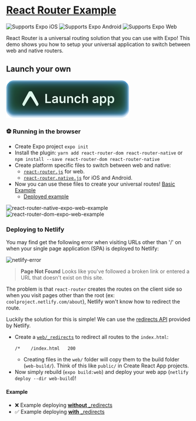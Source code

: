# [React Router Example](https://reacttraining.com/react-router/web/guides/quick-start)

<p>
  <!-- iOS -->
  <img alt="Supports Expo iOS" longdesc="Supports Expo iOS" src="https://img.shields.io/badge/iOS-4630EB.svg?style=flat-square&logo=APPLE&labelColor=999999&logoColor=fff" />
  <!-- Android -->
  <img alt="Supports Expo Android" longdesc="Supports Expo Android" src="https://img.shields.io/badge/Android-4630EB.svg?style=flat-square&logo=ANDROID&labelColor=A4C639&logoColor=fff" />
  <!-- Web -->
  <img alt="Supports Expo Web" longdesc="Supports Expo Web" src="https://img.shields.io/badge/web-4630EB.svg?style=flat-square&logo=GOOGLE-CHROME&labelColor=4285F4&logoColor=fff" />
</p>

React Router is a universal routing solution that you can use with Expo!
This demo shows you how to setup your universal application to switch between web and native routers.

## Launch your own

[![Launch with Expo](https://github.com/expo/examples/blob/master/.gh-assets/launch.svg?raw=true)](https://launch.expo.dev/?github=https://github.com/expo/examples/tree/master/with-react-router)

### ⚽️ Running in the browser

- Create Expo project `expo init`
- Install the plugin: `yarn add react-router-dom react-router-native` or `npm install --save react-router-dom react-router-native`
- Create platform specific files to switch between web and native:
  - [`react-router.js`](https://github.com/expo/examples/blob/master/with-react-router/react-router.js) for web.
  - [`react-router.native.js`](https://github.com/expo/examples/blob/master/with-react-router/react-router.native.js) for iOS and Android.
- Now you can use these files to create your universal routes! [Basic Example](App.js)
  - [Deployed example](https://5e20d26f3f285b0766a74be2--stupefied-perlman-ca9443.netlify.com/about)

![react-router-native-expo-web-example](https://i.imgur.com/XSCAX19.png "React Router native expo web example")
![react-router-dom-expo-web-example](https://i.imgur.com/xl1yYmm.png "React Router dom expo web example")

### Deploying to Netlify

You may find get the following error when visiting URLs other than '/' on when your single page application (SPA) is deployed to Netlify:

![netlify-error](https://i.imgur.com/BKFNGzH.png "Netlify: Page Not Found error")

> **Page Not Found**
> Looks like you've followed a broken link or entered a URL that doesn't exist on this site.

The problem is that `react-router` creates the routes on the client side so when you visit pages other than the root (ex: `coolproject.netlify.com/about`), Netlify won't know how to redirect the route.

Luckily the solution for this is simple! We can use the [redirects API](https://www.netlify.com/docs/redirects/) provided by Netlify.

- Create a [`web/_redirects`](web/_redirects) to redirect all routes to the `index.html`:
  ```
  /*    /index.html   200
  ```
  - Creating files in the `web/` folder will copy them to the build folder (`web-build/`). Think of this like `public/` in Create React App projects.
- Now simply rebuild (`expo build:web`) and deploy your web app (`netlify deploy --dir web-build`)!

#### Example

- ❌ Example deploying [**without** \_redirects](https://5e20d1844d610eee07f5c10e--stupefied-perlman-ca9443.netlify.com/about)
- ✅ Example deploying [**with** \_redirects](https://5e20d26f3f285b0766a74be2--stupefied-perlman-ca9443.netlify.com/about)
